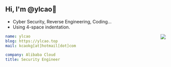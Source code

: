 ## Hi, I'm @ylcao👋
- Cyber Security, Reverse Engineering, Coding...
- Using 4-space indentation.

<img align="right" src="https://github-readme-stats.vercel.app/api?username=ylca0&count_private=true&theme=shadow_green&show_icons=true&hide_title=true&layout=compact&hide=issues" />

```yaml
name: ylcao
blog: https://ylcao.top
mail: kcaokg[at]hotmail[dot]com

company: Alibaba Cloud
title: Security Engineer
```
